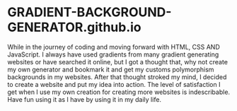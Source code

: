 # GRADIENT-BACKGROUND-GENERATOR.github.io
While in the journey of coding and moving forward with HTML, CSS AND JavaScript. I always have used gradients from many gradient generating websites or have searched it online, but I got a thought that, why not create my own generator and bookmark it and get my customs polymorphism backgrounds in my websites. After that thought stroked my mind, I decided to create a website and put my idea into action. The level of satisfaction I get when I use my own creation for creating more websites is indescribable. Have fun using it as I have by using it in my daily life.
